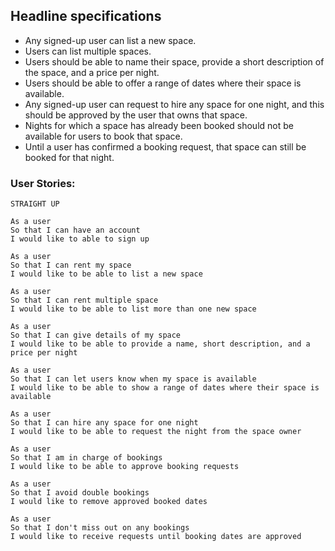 ## Headline specifications

- Any signed-up user can list a new space.
- Users can list multiple spaces.
- Users should be able to name their space, provide a short description of the space, and a price per night.
- Users should be able to offer a range of dates where their space is available.
- Any signed-up user can request to hire any space for one night, and this should be approved by the user that owns that space.
- Nights for which a space has already been booked should not be available for users to book that space.
- Until a user has confirmed a booking request, that space can still be booked for that night.


### User Stories:

```
STRAIGHT UP

As a user
So that I can have an account
I would like to able to sign up

As a user
So that I can rent my space
I would like to be able to list a new space

As a user
So that I can rent multiple space
I would like to be able to list more than one new space

As a user
So that I can give details of my space
I would like to be able to provide a name, short description, and a price per night

As a user
So that I can let users know when my space is available
I would like to be able to show a range of dates where their space is available

As a user
So that I can hire any space for one night
I would like to be able to request the night from the space owner

As a user
So that I am in charge of bookings
I would like to be able to approve booking requests

As a user
So that I avoid double bookings
I would like to remove approved booked dates

As a user
So that I don't miss out on any bookings
I would like to receive requests until booking dates are approved

```